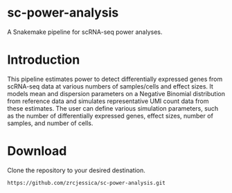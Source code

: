 # sc-power-analysis
A Snakemake pipeline for scRNA-seq power analyses. 

# Introduction
This pipeline estimates power to detect differentially expressed genes from scRNA-seq data at various numbers of samples/cells and effect sizes. It models mean and dispersion parameters on a Negative Binomial distribution from reference data and simulates representative UMI count data from these estimates. The user can define various simulation parameters, such as the number of differentially expressed genes, effect sizes, number of samples, and number of cells. 

# Download
Clone the repository to your desired destination.
```Shell
https://github.com/zrcjessica/sc-power-analysis.git
```
